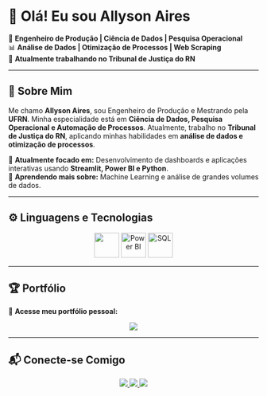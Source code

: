 # 👋 Olá! Eu sou Allyson Aires 

🚀 **Engenheiro de Produção | Ciência de Dados | Pesquisa Operacional**  
📊 **Análise de Dados | Otimização de Processos | Web Scraping**  
📍 **Atualmente trabalhando no Tribunal de Justiça do RN**  

---

## 🚀 Sobre Mim  
Me chamo **Allyson Aires**, sou Engenheiro de Produção e Mestrando pela **UFRN**. Minha especialidade está em **Ciência de Dados, Pesquisa Operacional e Automação de Processos**. Atualmente, trabalho no **Tribunal de Justiça do RN**, aplicando minhas habilidades em **análise de dados e otimização de processos**.

🔭 **Atualmente focado em:** Desenvolvimento de dashboards e aplicações interativas usando **Streamlit, Power BI e Python**.  
🌱 **Aprendendo mais sobre:** Machine Learning e análise de grandes volumes de dados.  

---

## ⚙️ **Linguagens e Tecnologias**  
<div align="center">
  <img src="https://skillicons.dev/icons?i=python,selenium,git,github,html,css,js,sqlite,c,cpp" height="50"/>
  <img src="https://upload.wikimedia.org/wikipedia/commons/f/f2/Microsoft_Power_BI_Logo.svg" height="50" alt="Power BI"/>
  <img src="https://upload.wikimedia.org/wikipedia/commons/8/87/Sql_data_base_with_logo.png" height="50" alt="SQL"/>
</div>


---

## 🏆 **Portfólio**
🔹 **Acesse meu portfólio pessoal:**  
<div align="center">
  <a href="https://allysonaires.github.io/" target="_blank">
    <img src="https://img.shields.io/badge/-PORTFOLIO-0078D4?style=for-the-badge&logo=github&logoColor=white" />
  </a>
</div>

---

## 📬 **Conecte-se Comigo**  

<div align="center">
  <a href="mailto:allysonaires@gmail.com">
    <img src="https://img.shields.io/badge/Gmail-D14836?style=for-the-badge&logo=gmail&logoColor=white" />
  </a>
  <a href="https://www.linkedin.com/in/allyson-aires-a6a432122/">
    <img src="https://img.shields.io/badge/LinkedIn-0077B5?style=for-the-badge&logo=linkedin&logoColor=white" />
  </a>
  <a href="https://api.whatsapp.com/send?phone=84991068901">
    <img src="https://img.shields.io/badge/WhatsApp-25D366?style=for-the-badge&logo=whatsapp&logoColor=white" />
  </a>
</div>
